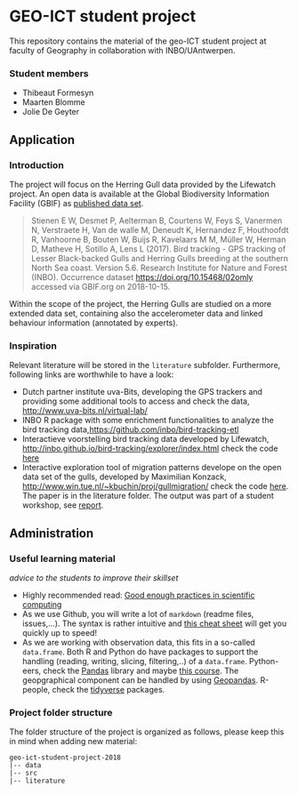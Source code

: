 # GEO-ICT student project

This repository contains the material of the geo-ICT student project at faculty of Geography in collaboration with INBO/UAntwerpen. 

### Student members

* Thibeaut Formesyn
* Maarten Blomme
* Jolie De Geyter

## Application 

### Introduction

The project will focus on the Herring Gull data provided by the Lifewatch project. An open data is available at the Global Biodiversity Information Facility (GBIF) as [published data set](https://www.gbif.org/dataset/83e20573-f7dd-4852-9159-21566e1e691e).  

> Stienen E W, Desmet P, Aelterman B, Courtens W, Feys S, Vanermen N, Verstraete H, Van de walle M, Deneudt K, Hernandez F, Houthoofdt R, Vanhoorne B, Bouten W, Buijs R, Kavelaars M M, Müller W, Herman D, Matheve H, Sotillo A, Lens L (2017). Bird tracking - GPS tracking of Lesser Black-backed Gulls and Herring Gulls breeding at the southern North Sea coast. Version 5.6. Research Institute for Nature and Forest (INBO). Occurrence dataset https://doi.org/10.15468/02omly accessed via GBIF.org on 2018-10-15.

Within the scope of the project, the Herring Gulls are studied on a more extended data set, containing also the accelerometer data and linked behaviour information (annotated by experts).

### Inspiration

Relevant literature will be stored in the `literature` subfolder. Furthermore, following links are worthwhile to have a look:

- Dutch partner institute uva-Bits, developing the GPS trackers and providing some additional tools to access and check the data, http://www.uva-bits.nl/virtual-lab/
- INBO R package with some enrichment functionalities to analyze the bird tracking data,https://github.com/inbo/bird-tracking-etl
- Interactieve voorstelling bird tracking data developed by Lifewatch, http://inbo.github.io/bird-tracking/explorer/index.html check the code [here](https://github.com/inbo/bird-tracking)
- Interactive exploration tool of migration patterns develope on the open data set of the gulls, developed by Maximilian Konzack, http://www.win.tue.nl/~kbuchin/proj/gullmigration/ check the code [here](https://github.com/komax/migration-patterns-gull-data). The paper is in the literature folder. The output was part of a student workshop, see [report](https://komax.github.io/papers/gull_migration_vcma.pdf).



## Administration

### Useful learning material

*advice to the students to improve their skillset*

- Highly recommended read: [Good enough practices in scientific computing](https://journals.plos.org/ploscompbiol/article?id=10.1371/journal.pcbi.1005510)
- As we use Github, you will write a lot of `markdown` (readme files, issues,...). The syntax is rather intuitive and [this cheat sheet](https://github.com/adam-p/markdown-here/wiki/Markdown-Cheatsheet) will get you quickly up to speed! 
- As we are working with observation data, this fits in a so-called `data.frame`. Both R and Python do have packages to support the handling (reading, writing, slicing, filtering,..) of a `data.frame`. Python-eers, check the [Pandas](http://pandas.pydata.org/pandas-docs/stable/10min.html) library  and maybe [this course](https://datacarpentry.org/python-ecology-lesson/). The geopgraphical component can be handled by using [Geopandas](http://geopandas.org/). R-people, check the [tidyverse](https://www.tidyverse.org/) packages. 


### Project folder structure

The folder structure of the project is organized as follows, please keep this in mind when adding new material:

```
geo-ict-student-project-2018
|-- data
|-- src
|-- literature
```
